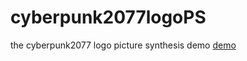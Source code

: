 # cyberpunk2077logoPS
the cyberpunk2077 logo picture synthesis demo
[demo](https://airflybusoren.github.io/cyberpunk2077logoPS/demo/demo.html)